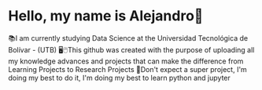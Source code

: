 # Hello, my name is Alejandro👋

📚I am currently studying Data Science at the Universidad Tecnológica de Bolívar - (UTB)
🖥🖱This github was created with the purpose of uploading all my knowledge advances and projects that can make the difference from Learning Projects to Research Projects
📖Don't expect a super project, I'm doing my best to do it, I'm doing my best to learn python and jupyter
